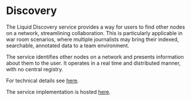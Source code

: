 # Discovery

The Liquid Discovery service provides a way for users to find other nodes on a network, streamlining collaboration. This is particularly applicable in war room scenarios, where multiple journalists may bring their indexed, searchable, annotated data to a team environment.

The service identifies other nodes on a network and presents information about them to the user. It operates in a real time and distributed manner, with no central registry.

For technical details see [here](TestingDiscovery.md).

The service implementation is hosted [here](github.com/liquidinvestigations/discover).
